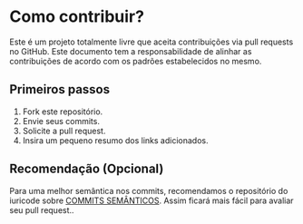 # Como contribuir?
Este é um projeto totalmente livre que aceita contribuições via pull requests no GitHub. Este documento tem a responsabilidade de alinhar as contribuições de acordo com os padrões estabelecidos no mesmo.

## Primeiros passos
1. Fork este repositório.
2. Envie seus commits.
3. Solicite a pull request.
4. Insira um pequeno resumo dos links adicionados.

## Recomendação (Opcional)
Para uma melhor semântica nos commits, recomendamos o repositório do iuricode sobre [COMMITS SEMÂNTICOS](https://github.com/iuricode/padroes-de-commits). Assim ficará mais fácil para avaliar seu pull request.. 